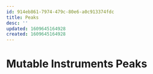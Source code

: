 ```yaml
---
id: 914eb861-7974-479c-80e6-a0c913374fdc
title: Peaks
desc: ''
updated: 1609645164928
created: 1609645164928
---
```


# Mutable Instruments Peaks
